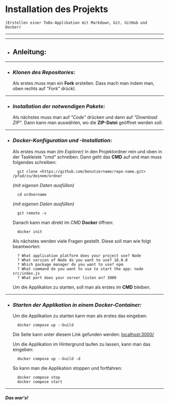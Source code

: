 # **Installation des Projekts**

    (Erstellen einer ToDo-Applikation mit Markdown, Git, GitHub und Docker)

---
---

- ## **Anleitung:**

---

- ### *Klonen des Repositories:*

   Als erstes muss man ein **Fork** erstellen.
   Dass mach man indem man, oben rechts auf *"Fork"* drückt.

---

- ### *Installation der notwendigen Pakete:*

   Als nächstes muss man auf *"Code"* drücken und dann auf *"Download ZIP"*.
   Dann kann man auswählen, wo die **ZIP-Datei** geöffnet werden soll.

---

- ### *Docker-Konfiguration und -Installation:*

   Als erstes muss man *(im Explorer)* in den Projektordner rein und oben in der Taskleiste *"cmd"* schreiben.
   Dann geht das **CMD** auf und man muss folgendes schreiben:

        git clone <https://github.com/benutzername/repo-name.git> /pfad/zu/deinem/ordner

   *(mit eigenen Daten ausfüllen)*

        cd ordnername

   *(mit eigenen Daten ausfüllen)*

        git remote -v

   Danach kann man direkt im *CMD* **Docker** öffnen:

        docker init

   Als nächstes werden viele Fragen gestellt. Diese soll man wie folgt beantworten:

        ? What application platform does your project use? Node
        ? What version of Node do you want to use? 18.0.0
        ? Which package manager do you want to use? npm
        ? What command do you want to use to start the app: node src/index.js
        ? What port does your server listen on? 3000

   Um die Applikation zu starten, soll man als erstes im **CMD** bleiben.

---

- ### *Starten der Applikation in einem Docker-Container:*

   Um die Applikation zu starten kann man als erstes das eingeben:

        docker compose up --build

   Die Seite kann unter diesem Link gefunden werden: [localhost:3000/](http://localhost:3000/)

   Um die Applikation im Hintergrund laufen zu lassen, kann man das eingeben:

        docker compose up --build -d

   So kann man die Applikation stoppen und fortfahren:

        docker compose stop
        docker compose start

---

#### *Das war's!*
